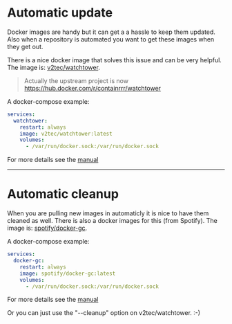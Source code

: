 # Automatic update

Docker images are handy but it can get a a hassle to keep them updated. Also when a repository is automated you want to get these images when they get out.

There is a nice docker image that solves this issue and can be very helpful. The image is: [v2tec/watchtower](https://hub.docker.com/r/v2tec/watchtower/).

> Actually the upstream project is now https://hub.docker.com/r/containrrr/watchtower

A docker-compose example:
```yaml
services:
  watchtower:
    restart: always
    image: v2tec/watchtower:latest
    volumes:
      - /var/run/docker.sock:/var/run/docker.sock
```

For more details see the [manual](https://github.com/v2tec/watchtower/blob/master/README.md)


***


# Automatic cleanup

When you are pulling new images in automaticly it is nice to have them cleaned as well. There is also a docker images for this (from Spotify). The image is: [spotify/docker-gc](https://hub.docker.com/r/spotify/docker-gc/).

A docker-compose example:
```yaml
services:
  docker-gc:
    restart: always
    image: spotify/docker-gc:latest
    volumes:
      - /var/run/docker.sock:/var/run/docker.sock
```

For more details see the [manual](https://github.com/spotify/docker-gc/blob/master/README.md)

Or you can just use the "--cleanup" option on v2tec/watchtower. :-)